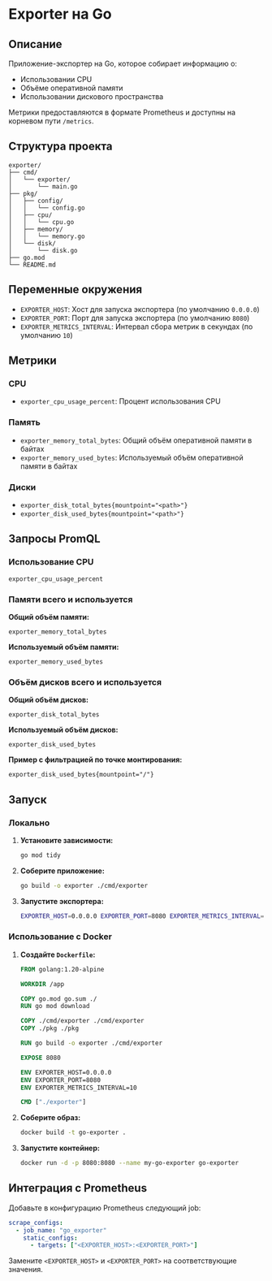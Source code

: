 # Exporter на Go

## Описание

Приложение-экспортер на Go, которое собирает информацию о:

- Использовании CPU
- Объёме оперативной памяти
- Использовании дискового пространства

Метрики предоставляются в формате Prometheus и доступны на корневом пути `/metrics`.

## Структура проекта

```
exporter/
├── cmd/
│   └── exporter/
│       └── main.go
├── pkg/
│   ├── config/
│   │   └── config.go
│   ├── cpu/
│   │   └── cpu.go
│   ├── memory/
│   │   └── memory.go
│   └── disk/
│       └── disk.go
├── go.mod
└── README.md
```

## Переменные окружения

- `EXPORTER_HOST`: Хост для запуска экспортера (по умолчанию `0.0.0.0`)
- `EXPORTER_PORT`: Порт для запуска экспортера (по умолчанию `8080`)
- `EXPORTER_METRICS_INTERVAL`: Интервал сбора метрик в секундах (по умолчанию `10`)

## Метрики

### CPU

- `exporter_cpu_usage_percent`: Процент использования CPU

### Память

- `exporter_memory_total_bytes`: Общий объём оперативной памяти в байтах
- `exporter_memory_used_bytes`: Используемый объём оперативной памяти в байтах

### Диски

- `exporter_disk_total_bytes{mountpoint="<path>"}`
- `exporter_disk_used_bytes{mountpoint="<path>"}`

## Запросы PromQL

### Использование CPU

```promql
exporter_cpu_usage_percent
```

### Памяти всего и используется

**Общий объём памяти:**

```promql
exporter_memory_total_bytes
```

**Используемый объём памяти:**

```promql
exporter_memory_used_bytes
```

### Объём дисков всего и используется

**Общий объём дисков:**

```promql
exporter_disk_total_bytes
```

**Используемый объём дисков:**

```promql
exporter_disk_used_bytes
```

**Пример с фильтрацией по точке монтирования:**

```promql
exporter_disk_used_bytes{mountpoint="/"}
```

## Запуск

### Локально

1. **Установите зависимости:**

   ```bash
   go mod tidy
   ```

2. **Соберите приложение:**

   ```bash
   go build -o exporter ./cmd/exporter
   ```

3. **Запустите экспортера:**

   ```bash
   EXPORTER_HOST=0.0.0.0 EXPORTER_PORT=8080 EXPORTER_METRICS_INTERVAL=10 ./exporter
   ```

### Использование с Docker

1. **Создайте `Dockerfile`:**

   ```dockerfile
   FROM golang:1.20-alpine

   WORKDIR /app

   COPY go.mod go.sum ./
   RUN go mod download

   COPY ./cmd/exporter ./cmd/exporter
   COPY ./pkg ./pkg

   RUN go build -o exporter ./cmd/exporter

   EXPOSE 8080

   ENV EXPORTER_HOST=0.0.0.0
   ENV EXPORTER_PORT=8080
   ENV EXPORTER_METRICS_INTERVAL=10

   CMD ["./exporter"]
   ```

2. **Соберите образ:**

   ```bash
   docker build -t go-exporter .
   ```

3. **Запустите контейнер:**

   ```bash
   docker run -d -p 8080:8080 --name my-go-exporter go-exporter
   ```

## Интеграция с Prometheus

Добавьте в конфигурацию Prometheus следующий job:

```yaml
scrape_configs:
  - job_name: "go_exporter"
    static_configs:
      - targets: ["<EXPORTER_HOST>:<EXPORTER_PORT>"]
```

Замените `<EXPORTER_HOST>` и `<EXPORTER_PORT>` на соответствующие значения.
